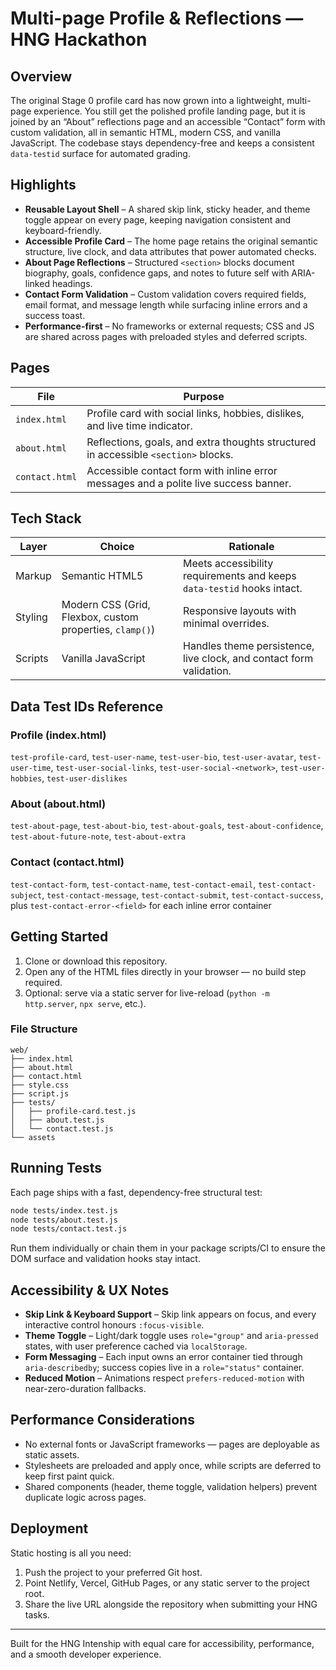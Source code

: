 # Multi-page Profile & Reflections — HNG Hackathon

## Overview

The original Stage 0 profile card has now grown into a lightweight, multi-page experience. You still get the polished profile landing page, but it is joined by an “About” reflections page and an accessible “Contact” form with custom validation, all in semantic HTML, modern CSS, and vanilla JavaScript. The codebase stays dependency-free and keeps a consistent `data-testid` surface for automated grading.

## Highlights

- **Reusable Layout Shell** – A shared skip link, sticky header, and theme toggle appear on every page, keeping navigation consistent and keyboard-friendly.
- **Accessible Profile Card** – The home page retains the original semantic structure, live clock, and data attributes that power automated checks.
- **About Page Reflections** – Structured `<section>` blocks document biography, goals, confidence gaps, and notes to future self with ARIA-linked headings.
- **Contact Form Validation** – Custom validation covers required fields, email format, and message length while surfacing inline errors and a success toast.
- **Performance-first** – No frameworks or external requests; CSS and JS are shared across pages with preloaded styles and deferred scripts.

## Pages

| File           | Purpose                                                                               |
|----------------|---------------------------------------------------------------------------------------|
| `index.html`   | Profile card with social links, hobbies, dislikes, and live time indicator.           |
| `about.html`   | Reflections, goals, and extra thoughts structured in accessible `<section>` blocks.  |
| `contact.html` | Accessible contact form with inline error messages and a polite live success banner. |

## Tech Stack

| Layer   | Choice | Rationale |
|---------|--------|-----------|
| Markup  | Semantic HTML5 | Meets accessibility requirements and keeps `data-testid` hooks intact. |
| Styling | Modern CSS (Grid, Flexbox, custom properties, `clamp()`) | Responsive layouts with minimal overrides. |
| Scripts | Vanilla JavaScript | Handles theme persistence, live clock, and contact form validation. |

## Data Test IDs Reference

### Profile (index.html)

`test-profile-card`, `test-user-name`, `test-user-bio`, `test-user-avatar`, `test-user-time`, `test-user-social-links`, `test-user-social-<network>`, `test-user-hobbies`, `test-user-dislikes`

### About (about.html)

`test-about-page`, `test-about-bio`, `test-about-goals`, `test-about-confidence`, `test-about-future-note`, `test-about-extra`

### Contact (contact.html)

`test-contact-form`, `test-contact-name`, `test-contact-email`, `test-contact-subject`, `test-contact-message`, `test-contact-submit`, `test-contact-success`, plus `test-contact-error-<field>` for each inline error container

## Getting Started

1. Clone or download this repository.
2. Open any of the HTML files directly in your browser — no build step required.
3. Optional: serve via a static server for live-reload (`python -m http.server`, `npx serve`, etc.).

### File Structure

```
web/
├── index.html
├── about.html
├── contact.html
├── style.css
├── script.js
├── tests/
│   ├── profile-card.test.js
│   ├── about.test.js
│   └── contact.test.js
└── assets
```

## Running Tests

Each page ships with a fast, dependency-free structural test:

```bash
node tests/index.test.js
node tests/about.test.js
node tests/contact.test.js
```

Run them individually or chain them in your package scripts/CI to ensure the DOM surface and validation hooks stay intact.

## Accessibility & UX Notes

- **Skip Link & Keyboard Support** – Skip link appears on focus, and every interactive control honours `:focus-visible`.
- **Theme Toggle** – Light/dark toggle uses `role="group"` and `aria-pressed` states, with user preference cached via `localStorage`.
- **Form Messaging** – Each input owns an error container tied through `aria-describedby`; success copies live in a `role="status"` container.
- **Reduced Motion** – Animations respect `prefers-reduced-motion` with near-zero-duration fallbacks.

## Performance Considerations

- No external fonts or JavaScript frameworks — pages are deployable as static assets.
- Stylesheets are preloaded and apply once, while scripts are deferred to keep first paint quick.
- Shared components (header, theme toggle, validation helpers) prevent duplicate logic across pages.

## Deployment

Static hosting is all you need:

1. Push the project to your preferred Git host.
2. Point Netlify, Vercel, GitHub Pages, or any static server to the project root.
3. Share the live URL alongside the repository when submitting your HNG tasks.

---

Built for the HNG Intenship with equal care for accessibility, performance, and a smooth developer experience.
